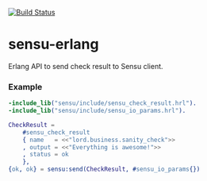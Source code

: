 [![Build Status](https://travis-ci.org/ibnfirnas/sensu-erlang.svg?branch=master)](https://travis-ci.org/ibnfirnas/sensu-erlang)

# sensu-erlang
Erlang API to send check result to Sensu client.

### Example
```erlang
-include_lib("sensu/include/sensu_check_result.hrl").
-include_lib("sensu/include/sensu_io_params.hrl").

CheckResult =
    #sensu_check_result
    { name   = <<"lord.business.sanity_check">>
    , output = <<"Everything is awesome!">>
    , status = ok
    },
{ok, ok} = sensu:send(CheckResult, #sensu_io_params{})
```
